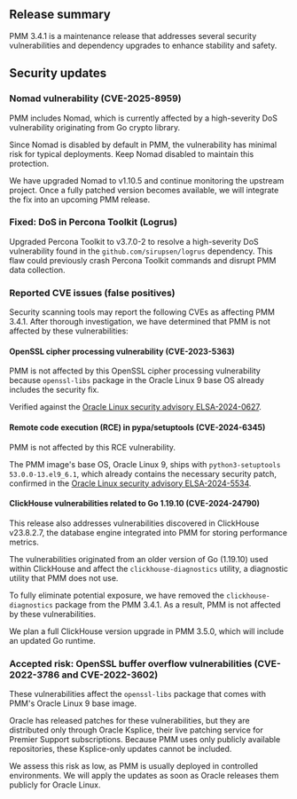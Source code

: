 ## Release summary

PMM 3.4.1 is a maintenance release that addresses several security vulnerabilities and dependency upgrades to enhance stability and safety.

## Security updates

### Nomad vulnerability (CVE-2025-8959)

PMM includes Nomad, which is currently affected by a high-severity DoS vulnerability originating from Go crypto library.

Since Nomad is disabled by default in PMM, the vulnerability has minimal risk for typical deployments. Keep Nomad disabled to maintain this protection.

We have upgraded Nomad to v1.10.5 and continue monitoring the upstream project. Once a fully patched version becomes available, we will integrate the fix into an upcoming PMM release.

### Fixed: DoS in Percona Toolkit (Logrus)

Upgraded Percona Toolkit to v3.7.0-2 to resolve a high-severity DoS vulnerability found in the `github.com/sirupsen/logrus` dependency. This flaw could previously crash Percona Toolkit commands and disrupt PMM data collection.

### Reported CVE issues (false positives)

Security scanning tools may report the following CVEs as affecting PMM 3.4.1. After thorough investigation, we have determined that PMM is not affected by these vulnerabilities:

#### OpenSSL cipher processing vulnerability (CVE-2023-5363)

PMM is not affected by this OpenSSL cipher processing vulnerability because `openssl-libs` package in the Oracle Linux 9 base OS already includes the security fix.

Verified against the [Oracle Linux security advisory ELSA-2024-0627](https://linux.oracle.com/errata/ELSA-2024-0627.html).

#### Remote code execution (RCE) in pypa/setuptools (CVE-2024-6345)

PMM is not affected by this RCE vulnerability.

The PMM image's base OS, Oracle Linux 9, ships with `python3-setuptools 53.0.0-13.el9_6.1`, which already contains the necessary security patch, confirmed in the [Oracle Linux security advisory ELSA-2024-5534](https://linux.oracle.com/errata/ELSA-2024-5534.html).

#### ClickHouse vulnerabilities related to Go 1.19.10 (CVE-2024-24790)

This release also addresses vulnerabilities discovered in ClickHouse v23.8.2.7, the database engine integrated into PMM for storing performance metrics.

The vulnerabilities originated from an older version of Go (1.19.10) used within ClickHouse and affect the `clickhouse-diagnostics` utility, a diagnostic utility that PMM does not use.

To fully eliminate potential exposure, we have removed the `clickhouse-diagnostics` package from the PMM 3.4.1. As a result, PMM is not affected by these vulnerabilities.

We plan a full ClickHouse version upgrade in PMM 3.5.0, which will include an updated Go runtime.

### Accepted risk: OpenSSL buffer overflow vulnerabilities (CVE-2022-3786 and CVE-2022-3602)

These vulnerabilities affect the `openssl-libs` package that comes with PMM's Oracle Linux 9 base image.

Oracle has released patches for these vulnerabilities, but they are distributed only through Oracle Ksplice, their live patching service for Premier Support subscriptions. Because PMM uses only publicly available repositories, these Ksplice-only updates cannot be included.

We assess this risk as low, as PMM is usually deployed in controlled environments. We will apply the updates as soon as Oracle releases them publicly for Oracle Linux.